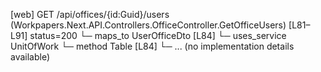 [web] GET /api/offices/{id:Guid}/users  (Workpapers.Next.API.Controllers.OfficeController.GetOfficeUsers)  [L81–L91] status=200
  └─ maps_to UserOfficeDto [L84]
  └─ uses_service UnitOfWork
    └─ method Table [L84]
      └─ ... (no implementation details available)

